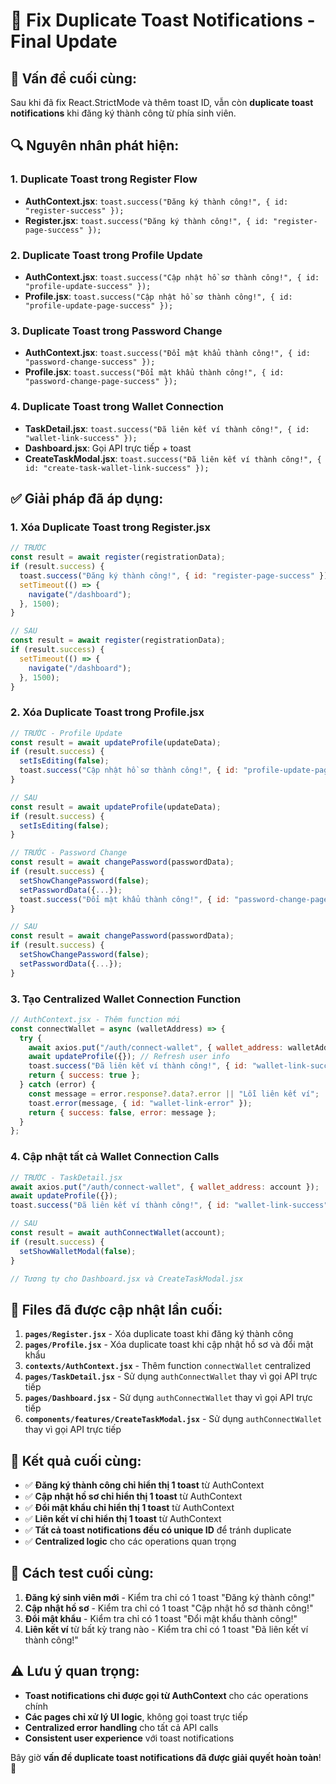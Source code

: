# 🔧 Fix Duplicate Toast Notifications - Final Update

## 🐛 **Vấn đề cuối cùng:**

Sau khi đã fix React.StrictMode và thêm toast ID, vẫn còn **duplicate toast notifications** khi đăng ký thành công từ phía sinh viên.

## 🔍 **Nguyên nhân phát hiện:**

### 1. **Duplicate Toast trong Register Flow**

- **AuthContext.jsx**: `toast.success("Đăng ký thành công!", { id: "register-success" });`
- **Register.jsx**: `toast.success("Đăng ký thành công!", { id: "register-page-success" });`

### 2. **Duplicate Toast trong Profile Update**

- **AuthContext.jsx**: `toast.success("Cập nhật hồ sơ thành công!", { id: "profile-update-success" });`
- **Profile.jsx**: `toast.success("Cập nhật hồ sơ thành công!", { id: "profile-update-page-success" });`

### 3. **Duplicate Toast trong Password Change**

- **AuthContext.jsx**: `toast.success("Đổi mật khẩu thành công!", { id: "password-change-success" });`
- **Profile.jsx**: `toast.success("Đổi mật khẩu thành công!", { id: "password-change-page-success" });`

### 4. **Duplicate Toast trong Wallet Connection**

- **TaskDetail.jsx**: `toast.success("Đã liên kết ví thành công!", { id: "wallet-link-success" });`
- **Dashboard.jsx**: Gọi API trực tiếp + toast
- **CreateTaskModal.jsx**: `toast.success("Đã liên kết ví thành công!", { id: "create-task-wallet-link-success" });`

## ✅ **Giải pháp đã áp dụng:**

### 1. **Xóa Duplicate Toast trong Register.jsx**

```javascript
// TRƯỚC
const result = await register(registrationData);
if (result.success) {
  toast.success("Đăng ký thành công!", { id: "register-page-success" });
  setTimeout(() => {
    navigate("/dashboard");
  }, 1500);
}

// SAU
const result = await register(registrationData);
if (result.success) {
  setTimeout(() => {
    navigate("/dashboard");
  }, 1500);
}
```

### 2. **Xóa Duplicate Toast trong Profile.jsx**

```javascript
// TRƯỚC - Profile Update
const result = await updateProfile(updateData);
if (result.success) {
  setIsEditing(false);
  toast.success("Cập nhật hồ sơ thành công!", { id: "profile-update-page-success" });
}

// SAU
const result = await updateProfile(updateData);
if (result.success) {
  setIsEditing(false);
}

// TRƯỚC - Password Change
const result = await changePassword(passwordData);
if (result.success) {
  setShowChangePassword(false);
  setPasswordData({...});
  toast.success("Đổi mật khẩu thành công!", { id: "password-change-page-success" });
}

// SAU
const result = await changePassword(passwordData);
if (result.success) {
  setShowChangePassword(false);
  setPasswordData({...});
}
```

### 3. **Tạo Centralized Wallet Connection Function**

```javascript
// AuthContext.jsx - Thêm function mới
const connectWallet = async (walletAddress) => {
  try {
    await axios.put("/auth/connect-wallet", { wallet_address: walletAddress });
    await updateProfile({}); // Refresh user info
    toast.success("Đã liên kết ví thành công!", { id: "wallet-link-success" });
    return { success: true };
  } catch (error) {
    const message = error.response?.data?.error || "Lỗi liên kết ví";
    toast.error(message, { id: "wallet-link-error" });
    return { success: false, error: message };
  }
};
```

### 4. **Cập nhật tất cả Wallet Connection Calls**

```javascript
// TRƯỚC - TaskDetail.jsx
await axios.put("/auth/connect-wallet", { wallet_address: account });
await updateProfile({});
toast.success("Đã liên kết ví thành công!", { id: "wallet-link-success" });

// SAU
const result = await authConnectWallet(account);
if (result.success) {
  setShowWalletModal(false);
}

// Tương tự cho Dashboard.jsx và CreateTaskModal.jsx
```

## 📁 **Files đã được cập nhật lần cuối:**

1. **`pages/Register.jsx`** - Xóa duplicate toast khi đăng ký thành công
2. **`pages/Profile.jsx`** - Xóa duplicate toast khi cập nhật hồ sơ và đổi mật khẩu
3. **`contexts/AuthContext.jsx`** - Thêm function `connectWallet` centralized
4. **`pages/TaskDetail.jsx`** - Sử dụng `authConnectWallet` thay vì gọi API trực tiếp
5. **`pages/Dashboard.jsx`** - Sử dụng `authConnectWallet` thay vì gọi API trực tiếp
6. **`components/features/CreateTaskModal.jsx`** - Sử dụng `authConnectWallet` thay vì gọi API trực tiếp

## 🎯 **Kết quả cuối cùng:**

- ✅ **Đăng ký thành công chỉ hiển thị 1 toast** từ AuthContext
- ✅ **Cập nhật hồ sơ chỉ hiển thị 1 toast** từ AuthContext
- ✅ **Đổi mật khẩu chỉ hiển thị 1 toast** từ AuthContext
- ✅ **Liên kết ví chỉ hiển thị 1 toast** từ AuthContext
- ✅ **Tất cả toast notifications đều có unique ID** để tránh duplicate
- ✅ **Centralized logic** cho các operations quan trọng

## 🔄 **Cách test cuối cùng:**

1. **Đăng ký sinh viên mới** - Kiểm tra chỉ có 1 toast "Đăng ký thành công!"
2. **Cập nhật hồ sơ** - Kiểm tra chỉ có 1 toast "Cập nhật hồ sơ thành công!"
3. **Đổi mật khẩu** - Kiểm tra chỉ có 1 toast "Đổi mật khẩu thành công!"
4. **Liên kết ví** từ bất kỳ trang nào - Kiểm tra chỉ có 1 toast "Đã liên kết ví thành công!"

## ⚠️ **Lưu ý quan trọng:**

- **Toast notifications chỉ được gọi từ AuthContext** cho các operations chính
- **Các pages chỉ xử lý UI logic**, không gọi toast trực tiếp
- **Centralized error handling** cho tất cả API calls
- **Consistent user experience** với toast notifications

Bây giờ **vấn đề duplicate toast notifications đã được giải quyết hoàn toàn**! 🎉
